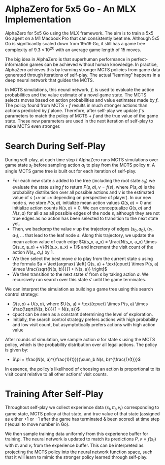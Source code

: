 # AlphaZero for 5x5 Go - An MLX Implementation

AlphaZero for 5x5 Go using the MLX framework. The aim is to train a 5x5 Go agent on a M1 Macbook Pro that can consistently beat me. Although 5x5 Go is significantly scaled down from 19x19 Go, it still has a game tree complexity of $9.3 \times 10^{20}$ with an average game length of 15 moves. 

The big idea in AlphaZero is that superhuman performance in perfect-information games can be achieved without human knowledge. In practice, AlphaZero achieves this by learning stronger MCTS policies from game data generated through iterations of self-play. The actual "learning" happens in a deep neural network that guides the MCTS. 

In MCTS simulations, this neural network, $f$, is used to evaluate the action probabilities and the value estimate of a novel game state. The MCTS selects moves based on action probabilities and value estimates made by $f$. The policy found from MCTS + $f$ results in much stronger actions than actions predicted by $f$ alone. Therefore, after self-play we update $f$'s parameters to match the policy of MCTS + $f$ and the true value of the game state. These new parameters are used in the next iteration of self-play to make MCTS even stronger. 

# Search During Self-Play

During self-play, at each time step $t$ AlphaZero runs MCTS simulations over game state $s_t$ before sampling action $a_t$ to play from the MCTS policy $\pi$. A single MCTS game tree is built out for each iteration of self-play. 

- For each new state $s$ added to the tree (including the root state $s_0$) we evaluate the state using $f$ to return $P(s, a), v = f(s)$, where $P(s, a)$ is the probability distribution over all possible actions and $v$ is the estimated value of $s$ ($+v$ or $-v$ depending on perspective of player). In our new node $s$, we store $P(s, a)$, initialize mean action values $Q(s, a) = 0$ and initialize action counts $N(s, a) = 0$. We can conceptualize $Q(s, a)$ and $N(s, a)$ for all $a$ as all possible edges of the node $s$, although they are not true edges as no action has been selected to transition to the next state yet.   
- Then, we backprop the value $v$ up the trajectory of edges $(s_0, a_0), (s_1, a_1), \ldots$ that lead to the leaf node $s$. Along this trajectory, we update the mean action value of each edge $Q(s_x, a_x) = \frac{N(s_x, a_x) \times Q(s_x, a_x) + v}{N(s_x, a_x) + 1}$ and increment the visit count of the action $N(s_x, a_x)$ by 1.     
- We then select the best move $a$ to play from the current state $s$ using the formula $a = \text{argmax} \left[ Q(s, a) + \text{cpuct} \times P(s, a) \times \frac{\sqrt{N(s, b)}}{1 + N(s, a)} \right]$
- We then transition to the next state $s'$ from $s$ by taking action $a$. We recursively run search over this state $s'$ until the game terminates.

We can interpret the simulation as building a game tree using this search control strategy: 
- $Q(s, a) + U(s, a)$, where $U(s, a) = \text{cpuct} \times P(s, a) \times \frac{\sqrt{N(s, b)}}{1 + N(s, a)}$
- $\text{cpuct}$ can be seen as a constant determining the level of exploration.
- Initially, the search control strategy prefers actions with high probability and low visit count, but asymptotically prefers actions with high action value

After rounds of simulation, we sample action $a$ for state $s$ using the MCTS policy, which is the probability distribution over all legal actions. The policy is given by:
- $\pi = \frac{N(s, a)^{\frac{1}{t}}}{\sum_b N(s, b)^{\frac{1}{t}}}$

In essence, the policy's likelihood of choosing an action is proportional to its visit count relative to all other actions' visit counts.

# Training After Self-Play

Throughout self-play we collect experience data $(s_t, \pi_t, v_t)$ corresponding to game state, MCTS policy at that state, and true value of that state (assigned as either $+1$ or $-1$ after the game has terminated & been scored) at time step $t$ (equal to move number in Go). 

We then sample training data uniformly from this experience buffer for training. The neural network is updated to match its predictions $P, v = f(s_t)$ with $\pi_t$ and $v_t$ from the experience buffer. This can be interpreted as projecting the MCTS policy into the neural network function space, such that it will learn to mimic the stronger policy learned through self-play.
